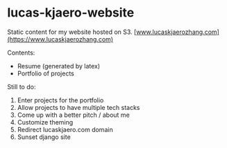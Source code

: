 # lucas-kjaero-website
Static content for my website hosted on S3.
[www.lucaskjaerozhang.com](https://www.lucaskjaerozhang.com)

Contents:
- Resume (generated by latex)
- Portfolio of projects

Still to do:
1. Enter projects for the portfolio
2. Allow projects to have multiple tech stacks
3. Come up with a better pitch / about me
4. Customize theming
5. Redirect lucaskjaero.com domain
6. Sunset django site
